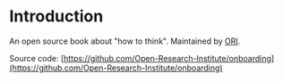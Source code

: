 # Introduction

An open source book about "how to think". Maintained by [ORI](https://openresearchinstitute.org/).

Source code: [https://github.com/Open-Research-Institute/onboarding](https://github.com/Open-Research-Institute/onboarding)